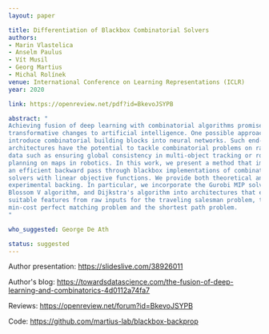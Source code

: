 ```yaml
---
layout: paper

title: Differentiation of Blackbox Combinatorial Solvers
authors:
- Marin Vlastelica
- Anselm Paulus
- Vít Musil
- Georg Martius
- Michal Rolínek
venue: International Conference on Learning Representations (ICLR)
year: 2020

link: https://openreview.net/pdf?id=BkevoJSYPB

abstract: "
Achieving fusion of deep learning with combinatorial algorithms promises 
transformative changes to artificial intelligence. One possible approach is to 
introduce combinatorial building blocks into neural networks. Such end-to-end 
architectures have the potential to tackle combinatorial problems on raw input
data such as ensuring global consistency in multi-object tracking or route 
planning on maps in robotics. In this work, we present a method that implements
an efficient backward pass through blackbox implementations of combinatorial
solvers with linear objective functions. We provide both theoretical and
experimental backing. In particular, we incorporate the Gurobi MIP solver,
Blossom V algorithm, and Dijkstra's algorithm into architectures that extract
suitable features from raw inputs for the traveling salesman problem, the
min-cost perfect matching problem and the shortest path problem. 
"

who_suggested: George De Ath

status: suggested
---
```


Author presentation: <https://slideslive.com/38926011>

Author's blog: <https://towardsdatascience.com/the-fusion-of-deep-learning-and-combinatorics-4d0112a74fa7>

Reviews: <https://openreview.net/forum?id=BkevoJSYPB>

Code: <https://github.com/martius-lab/blackbox-backprop>